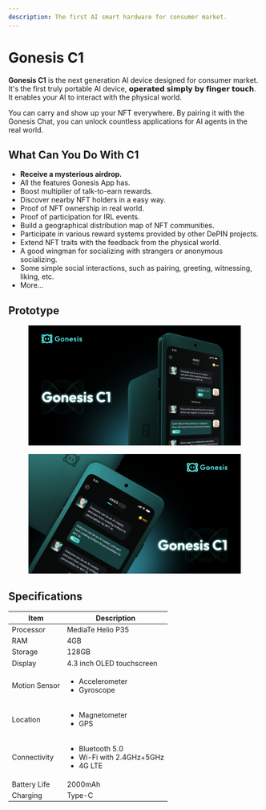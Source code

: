 ```yaml
---
description: The first AI smart hardware for consumer market.
---
```


# Gonesis C1

**Gonesis C1** is the next generation AI device designed for consumer market. It's the first truly portable AI device, 𝗼𝗽𝗲𝗿𝗮𝘁𝗲𝗱 𝘀𝗶𝗺𝗽𝗹𝘆 𝗯𝘆 𝗳𝗶𝗻𝗴𝗲𝗿 𝘁𝗼𝘂𝗰𝗵. It enables your AI to interact with the physical world.

You can carry and show up your NFT everywhere. By pairing it with the Gonesis Chat, you can unlock countless applications for AI agents in the real world.

## What Can You Do With C1

* **Receive a mysterious airdrop.**
* All the features Gonesis App has.
* Boost multiplier of talk-to-earn rewards.
* Discover nearby NFT holders in a easy way.
* Proof of NFT ownership in real world.
* Proof of participation for IRL events.
* Build a geographical distribution map of NFT communities.
* Participate in various reward systems provided by other DePIN projects.
* Extend NFT traits with the feedback from the physical world.
* A good wingman for socializing with strangers or anonymous socializing.
* Some simple social interactions, such as pairing, greeting, witnessing, liking, etc.
* More...

## Prototype

<figure><img src="../.gitbook/assets/img_v3_02bi_7357c49e-080d-405b-bc45-c3f15c57c87g.jpg" alt=""><figcaption></figcaption></figure>

<figure><img src="../.gitbook/assets/img_v3_02bi_ffb94f25-5f6e-4681-a6c6-70471316387g.jpg" alt=""><figcaption></figcaption></figure>

## Specifications

| Item          | Description                                                                   |
| ------------- | ----------------------------------------------------------------------------- |
| Processor     | MediaTe Helio P35                                                             |
| RAM           | 4GB                                                                           |
| Storage       | 128GB                                                                         |
| Display       | 4.3 inch OLED touchscreen                                                     |
| Motion Sensor | <ul><li>Accelerometer</li><li>Gyroscope</li></ul>                             |
| Location      | <ul><li>Magnetometer </li><li>GPS</li></ul>                                   |
| Connectivity  | <ul><li>Bluetooth 5.0</li><li>Wi-Fi with 2.4GHz+5GHz</li><li>4G LTE</li></ul> |
| Battery Life  | 2000mAh                                                                       |
| Charging      | Type-C                                                                        |

